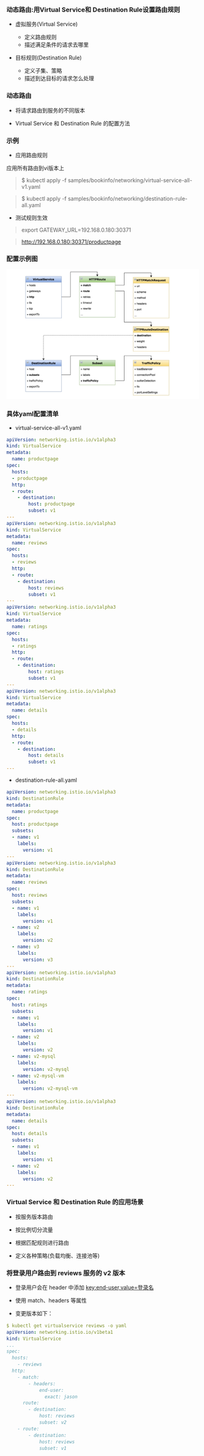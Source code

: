 ### 动态路由:用Virtual Service和 Destination Rule设置路由规则
- 虚拟服务(Virtual Service) 
  - 定义路由规则 
  - 描述满足条件的请求去哪里

- 目标规则(Destination Rule) 
  - 定义子集、策略
  - 描述到达目标的请求怎么处理
    
### 动态路由
- 将请求路由到服务的不同版本

- Virtual Service 和 Destination Rule 的配置方法

### 示例
- 应用路由规则

应用所有路由到vi版本上

> $ kubectl apply -f samples/bookinfo/networking/virtual-service-all-v1.yaml
 
> $ kubectl apply -f samples/bookinfo/networking/destination-rule-all.yaml

- 测试规则生效

> export GATEWAY_URL=192.168.0.180:30371

> http://192.168.0.180:30371/productpage

### 配置示例图
![示例图](image/istio流量配置示意图.png)


### 具体yaml配置清单
- virtual-service-all-v1.yaml
```yaml
apiVersion: networking.istio.io/v1alpha3
kind: VirtualService
metadata:
  name: productpage
spec:
  hosts:
  - productpage
  http:
  - route:
    - destination:
        host: productpage
        subset: v1
---
apiVersion: networking.istio.io/v1alpha3
kind: VirtualService
metadata:
  name: reviews
spec:
  hosts:
  - reviews
  http:
  - route:
    - destination:
        host: reviews
        subset: v1
---
apiVersion: networking.istio.io/v1alpha3
kind: VirtualService
metadata:
  name: ratings
spec:
  hosts:
  - ratings
  http:
  - route:
    - destination:
        host: ratings
        subset: v1
---
apiVersion: networking.istio.io/v1alpha3
kind: VirtualService
metadata:
  name: details
spec:
  hosts:
  - details
  http:
  - route:
    - destination:
        host: details
        subset: v1
---
```

- destination-rule-all.yaml
```yaml
apiVersion: networking.istio.io/v1alpha3
kind: DestinationRule
metadata:
  name: productpage
spec:
  host: productpage
  subsets:
  - name: v1
    labels:
      version: v1
---
apiVersion: networking.istio.io/v1alpha3
kind: DestinationRule
metadata:
  name: reviews
spec:
  host: reviews
  subsets:
  - name: v1
    labels:
      version: v1
  - name: v2
    labels:
      version: v2
  - name: v3
    labels:
      version: v3
---
apiVersion: networking.istio.io/v1alpha3
kind: DestinationRule
metadata:
  name: ratings
spec:
  host: ratings
  subsets:
  - name: v1
    labels:
      version: v1
  - name: v2
    labels:
      version: v2
  - name: v2-mysql
    labels:
      version: v2-mysql
  - name: v2-mysql-vm
    labels:
      version: v2-mysql-vm
---
apiVersion: networking.istio.io/v1alpha3
kind: DestinationRule
metadata:
  name: details
spec:
  host: details
  subsets:
  - name: v1
    labels:
      version: v1
  - name: v2
    labels:
      version: v2
---
```

### Virtual Service 和 Destination Rule 的应用场景
- 按服务版本路由

- 按比例切分流量

- 根据匹配规则进行路由

- 定义各种策略(负载均衡、连接池等)

### 将登录用户路由到 reviews 服务的 v2 版本 
- 登录用户会在 header 中添加 <key:end-user,value=登录名>

- 使用 match、headers 等属性

- 变更版本如下：
```yaml
$ kubectl get virtualservice reviews -o yaml
apiVersion: networking.istio.io/v1beta1
kind: VirtualService
...
spec:
  hosts:
    - reviews
  http:
    - match:
        - headers:
            end-user:
              exact: jason
      route:
        - destination:
            host: reviews
            subset: v2
    - route:
        - destination:
            host: reviews
            subset: v1
```





